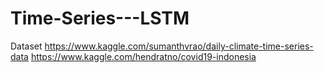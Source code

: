 # Time-Series---LSTM
Dataset 
https://www.kaggle.com/sumanthvrao/daily-climate-time-series-data
https://www.kaggle.com/hendratno/covid19-indonesia
